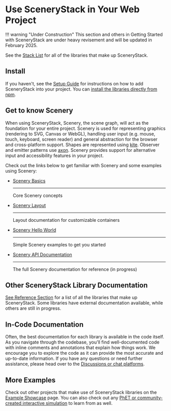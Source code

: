 # Use SceneryStack in Your Web Project

!!! warning "Under Construction"
    This section and others in Getting Started with SceneryStack are under heavy revisement and will be updated in February 2025.

See the [Stack List](../../reference/scenerystack_list.md) for all of the libraries that make up SceneryStack.

## Install

If you haven't, see the [Setup Guide](../setup.md) for instructions on how to add SceneryStack into your project. You can [install the libraries directly from npm](https://www.npmjs.com/package/scenerystack).

## Get to know Scenery

When using SceneryStack, Scenery, the scene graph, will act as the foundation for your entire project. Scenery is used
for representing graphics (rendering to SVG, Canvas or WebGL), handling user input (e.g. mouse, touch, keyboard, screen
reader) and general abstraction for the browser and cross-platform support. Shapes are represented
using [kite](https://github.com/phetsims/kite). Observer and emitter patterns
use [axon](https://github.com/phetsims/axon). Scenery provides support for alternative input and accessibility features
in your project.

Check out the links below to get familiar with Scenery and some examples using Scenery:

<div class="grid cards" markdown>

- [Scenery Basics](https://scenerystack.org/learn/scenery-basics/)

    ---

    Core Scenery concepts

- [Scenery Layout](https://scenerystack.org/learn/scenery-layout/)

    ---

    Layout documentation for customizable containers

- [Scenery Hello World](https://phetsims.github.io/scenery/examples/)

    ---

    Simple Scenery examples to get you started

- [Scenery API Documentation](https://phetsims.github.io/scenery/doc/)

    ---

    The full Scenery documentation for reference (in progress)

</div>

<!-- ## OLD SETUP

Your projects can get started after creating a simple HTML

??? example "Example HTML file"
    ```html
        <!DOCTYPE html>
        <html lang="en">
        <head>
            <meta charset="UTF-8">
            <title>Example Project</title>
            <script src="./js/lib/scenerystack.min.js"></script>
            <script type="module" src="dist-webpack/bundle.js"></script>
        </head>
        <body>
        </body>
        </html>
    ```

<div class="grid cards" markdown>

- [Hello World Example (with a11y) [DEPRECATED]](https://github.com/phetsims/scenery-lab-demo)

</div>

Any examples found in the [Scenery documentation above](#get-to-know-scenery) will also work when importing `phet-lib`. This approach provides access through the `phet` global variable (e.g. `phet.scenery.Node`), and provides a built JavaScript file without corresponding TypeScript types.

> The package is on the larger side as it includes a number of preloads - stay tuned for further optimization!

### phet-lib on Node (npm)

phet-lib can be installed directly through Node as an NPM package, available at <https://www.npmjs.com/package/phet-lib>.

We have a [Demo using Vite](https://github.com/phetsims/phet-vite-demo) with simple steps to be able to get started (requires git/npm/node).

Using the phet-lib NPM package provides access to the raw PhET code, so it will support type-checking with TypeScript, modules, and partial tree-shaking.

Imports are provided by subpackage as shown below:

```js
import { Property, Emitter } from 'phet-lib/axon';
import { Display, Text, AnimatedPanZoomListener } from 'phet-lib/scenery';
```

> This package also includes all dependencies statically, so it will declare e.g. jQuery/Lodash globally as `window.$` and `window._` respectively. -->

## Other SceneryStack Library Documentation

[See Reference Section](../../reference/scenerystack_list.md) for a list of all the libraries that make up SceneryStack. Some libraries have external documentation available, while others are still in progress.

## In-Code Documentation

Often, the best documentation for each library is available in the code itself. As you navigate through the codebase, you'll find well-documented code with inline comments and annotations that explain how things work. We encourage you to explore the code as it can provide the most accurate and up-to-date information. If you have any questions or need further assistance, please head over to the [Discussions or chat platforms](../../community/join.md).

## More Examples

Check out other projects that make use of SceneryStack libraries on the [Example Showcase](../examples/application-showcase.md) page. You can also check out any [PhET or community-created interactive simulation](../examples/simulation-showcase.md) to learn from as well.
